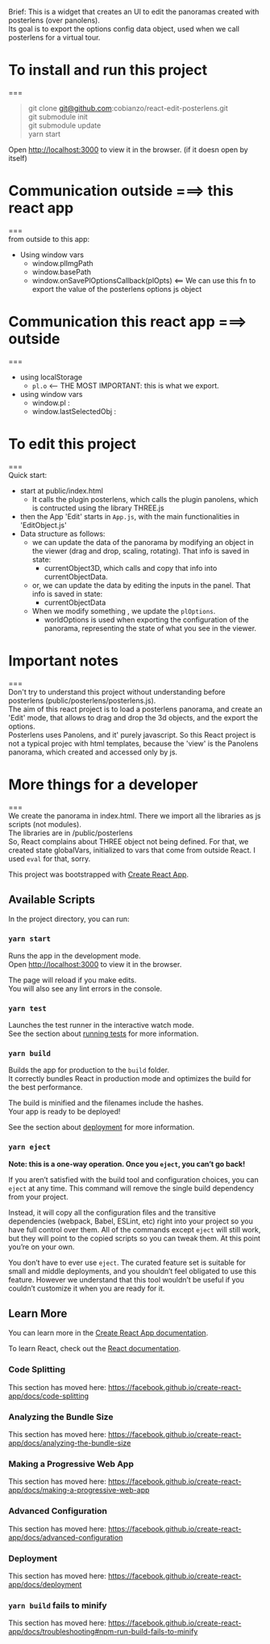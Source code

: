 Brief: This is a widget that creates an UI to edit the panoramas created with posterlens (over panolens).  
Its goal is to export the options config data object, used when we call posterlens for a virtual tour.

# To install and run this project
===  
> git clone git@github.com:cobianzo/react-edit-posterlens.git  
> git submodule init  
> git submodule update  
> yarn start  

Open [http://localhost:3000](http://localhost:3000) to view it in the browser. (if it doesn open by itself)

# Communication outside ===> this react app  
===  
from outside to this app:  
- Using window vars
    - window.plImgPath
    - window.basePath
    - window.onSavePlOptionsCallback(plOpts) <== We can use this fn to export the value of the posterlens options js object

# Communication this react app ===> outside  
=== 
- using localStorage
    - `pl.o` <-- THE MOST IMPORTANT: this is what we export.
- using window vars
    - window.pl : 
    - window.lastSelectedObj : 


# To edit this project
===  
Quick start:          
- start at public/index.html
    - It calls the plugin posterlens, which calls the plugin panolens, which is contructed using the library THREE.js  
- then the App 'Edit' starts in `App.js`, with the main functionalities in 'EditObject.js'
- Data structure as follows:
    - we can update the data of the panorama by modifying an object in the viewer (drag and drop, scaling, rotating). That info is saved in state:  
        - currentObject3D, which calls and copy that info into currentObjectData.
    - or, we can update the data by editing the inputs in the panel. That info is saved in state:
        - currentObjectData
    - When we modify something , we update the `plOptions`.
        - worldOptions is used when exporting the configuration of the panorama, representing the state of what you see in the viewer.

# Important notes  
===  
Don't try to understand this project without understanding before posterlens (public/posterlens/posterlens.js).  
The aim of this react project is to load a posterlens panorama, and create an 'Edit' mode, that allows to drag and drop the 3d objects, and the export the options.  
Posterlens uses Panolens, and it' purely javascript. So this React project is not a typical projec with html templates, because the 'view' is the Panolens panorama, which created and accessed only by js.  

# More things for a developer  
===  
We create the panorama in index.html. There we import all the libraries as js scripts (not modules).  
The libraries are in /public/posterlens  
So, React complains about THREE object not being defined. For that, we created state globalVars, initialized to vars that come from outside React. I used `eval` for that, sorry.  




This project was bootstrapped with [Create React App](https://github.com/facebook/create-react-app).

## Available Scripts

In the project directory, you can run:

### `yarn start`

Runs the app in the development mode.<br />
Open [http://localhost:3000](http://localhost:3000) to view it in the browser.

The page will reload if you make edits.<br />
You will also see any lint errors in the console.

### `yarn test`

Launches the test runner in the interactive watch mode.<br />
See the section about [running tests](https://facebook.github.io/create-react-app/docs/running-tests) for more information.

### `yarn build`

Builds the app for production to the `build` folder.<br />
It correctly bundles React in production mode and optimizes the build for the best performance.

The build is minified and the filenames include the hashes.<br />
Your app is ready to be deployed!

See the section about [deployment](https://facebook.github.io/create-react-app/docs/deployment) for more information.

### `yarn eject`

**Note: this is a one-way operation. Once you `eject`, you can’t go back!**

If you aren’t satisfied with the build tool and configuration choices, you can `eject` at any time. This command will remove the single build dependency from your project.

Instead, it will copy all the configuration files and the transitive dependencies (webpack, Babel, ESLint, etc) right into your project so you have full control over them. All of the commands except `eject` will still work, but they will point to the copied scripts so you can tweak them. At this point you’re on your own.

You don’t have to ever use `eject`. The curated feature set is suitable for small and middle deployments, and you shouldn’t feel obligated to use this feature. However we understand that this tool wouldn’t be useful if you couldn’t customize it when you are ready for it.

## Learn More

You can learn more in the [Create React App documentation](https://facebook.github.io/create-react-app/docs/getting-started).

To learn React, check out the [React documentation](https://reactjs.org/).

### Code Splitting

This section has moved here: https://facebook.github.io/create-react-app/docs/code-splitting

### Analyzing the Bundle Size

This section has moved here: https://facebook.github.io/create-react-app/docs/analyzing-the-bundle-size

### Making a Progressive Web App

This section has moved here: https://facebook.github.io/create-react-app/docs/making-a-progressive-web-app

### Advanced Configuration

This section has moved here: https://facebook.github.io/create-react-app/docs/advanced-configuration

### Deployment

This section has moved here: https://facebook.github.io/create-react-app/docs/deployment

### `yarn build` fails to minify

This section has moved here: https://facebook.github.io/create-react-app/docs/troubleshooting#npm-run-build-fails-to-minify

